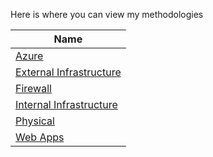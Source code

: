 Here is where you can view my methodologies

| Name                                                                            |
| ------------------------------------------------------------------------------- |
| [Azure](/Azure.md "Azure")                                                      |
| [External Infrastructure](/External_Infrastructure.md "External")                |
| [Firewall](./Firewall.md "Firewall")                                            |
| [Internal Infrastructure](/Internal_Infrastructure.md "Internal Infrastructure") |
| [Physical](/Physical.md "Physical")                                             |
| [Web Apps](/Web_App.md "Web Apps")                                                                                |

